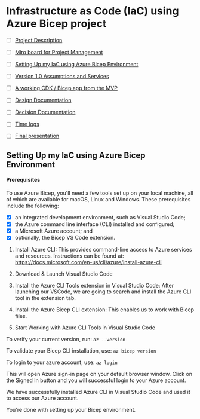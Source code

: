 # Infrastructure as Code (IaC) using Azure Bicep project

- [ ] [Project Description](https://github.com/techgrounds/techgrounds-anj-dtmr/blob/main/000_cloud_project/proj_description_requirements.md)

- [ ] [Miro board for Project Management](https://miro.com/app/board/uXjVMTGcfGo=/?share_link_id=227067548492)

- [ ] [Setting Up my IaC using Azure Bicep Environment]()

- [ ] [Version 1.0 Assumptions and Services](https://github.com/techgrounds/techgrounds-anj-dtmr/blob/main/000_cloud_project/v1.0_assumptions_services.md)

- [ ] [A working CDK / Bicep app from the MVP]()

- [ ] [Design Documentation]()

- [ ] [Decision Documentation](https://github.com/techgrounds/techgrounds-anj-dtmr/blob/main/000_cloud_project/beslissing_doc.md)

- [ ] [Time logs](https://github.com/techgrounds/techgrounds-anj-dtmr/tree/main/000_cloud_project/tijd_logs)

- [ ] [Final presentation]()

## Setting Up my IaC using Azure Bicep Environment

#### Prerequisites

To use Azure Bicep, you'll need a few tools set up on your local machine, all of which are available for macOS, Linux and Windows. These prerequisites include the following:

- [x] an integrated development environment, such as Visual Studio Code;
- [x] the Azure command line interface (CLI) installed and configured;
- [x] a Microsoft Azure account; and
- [x] optionally, the Bicep VS Code extension.

1. Install Azure CLI: This provides command-line access to Azure services and resources. Instructions can be found at: https://docs.microsoft.com/en-us/cli/azure/install-azure-cli

2. Download & Launch Visual Studio Code

3. Install the Azure CLI Tools extension in Visual Studio Code: After launching our VSCode, we are going to search and install the Azure CLI tool in the extension tab.

4. Install the Azure Bicep CLI extension: This enables us to work with Bicep files.

5. Start Working with Azure CLI Tools in Visual Studio Code

To verify your current version, run:
`az --version`

To validate your Bicep CLI installation, use:
`az bicep version`

To login to your azure account, use:
`az login`

This will open Azure sign-in page on your default browser window. Click on the Signed In button and you will successful login to your Azure account.

We have successfully installed Azure CLI in Visual Studio Code and used it to access our Azure account.

You're done with setting up your Bicep environment.
